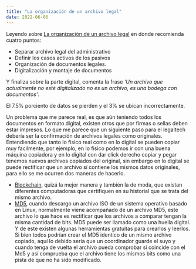 ```yaml
---
title: "La organización de un archivo legal"
date: 2022-06-06
---
```


Leyendo sobre [La organización de un archivo legal](https://www.odiseolegal.com/organizacion-archivo-legal/) en donde recomienda cuatro puntos:

- Separar archivo legal del administrativo
- Definir los casos activos de los pasivos
- Organización de documentos legales.
- Digitalización y montaje de documentos


Y finaliza sobre la parte digital, comenta la frase *‘Un archivo que actualmente no esté digitalizado no es un archivo, es una bodega con documentos’*.

El 7.5% porciento de datos se pierden y el 3% se ubican incorrectamente.

Un problema que me parece real, es que aún teniendo todos los documentos en formato digital, existen otros que por firmas o sellas deben estar impresos. Lo que me parece que un siguiente paso para el legaltech debería ser la confirmación de archivos legales como originales. Entendiendo que tanto lo fisico real como en lo digital se pueden copiar muy facilmente, por ejemplo, en lo fisico podemos ir con una buena máquina copiadora y en lo digital con dar click derecho copiar y pegar tenemos nuevos archivos copiados del original, sin embargo en lo digital se puede rectificar que un archivo sí contiene los mismos datos originales, para ello se me ocurren dos maneras de hacerlo.

- [Blockchain](https://es.wikipedia.org/wiki/Cadena_de_bloques), quizá la mejor manera y también la de moda, que existan diferentes computadoras que certifiquen en su historial que se trata del mismo archivo.
- [MD5](https://es.wikipedia.org/wiki/MD5), cuando descargo un archivo ISO de un sistema operativo basado en Linux, normalmente viene acompañado de un archivo MD5, este archivo lo que hace es rectificar que los archivos a comparar tengan la misma cantidad de bits. MD5 puede ser llamado como una huella digital. Y de este existen algunas herramientas gratuitas para crearlos y leerlos. Si bien todos podrían crear el MD5 identico de un mismo archivo copiado, aquí lo debido sería que un coordinador guarde el suyo y cuando tenga de vuelta el archivo pueda comprobar si coincide con el Md5 y así comprueba que el archivo tiene los mismos bits como una pista de que no ha sido modificado.
